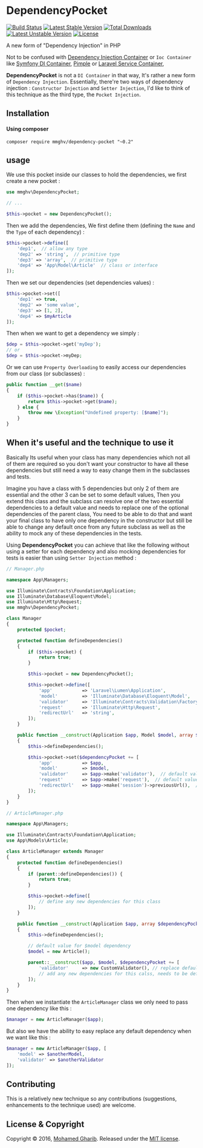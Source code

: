# DependencyPocket

[![Build Status](https://travis-ci.org/mmghv/dependency-pocket.svg?branch=master)](https://travis-ci.org/mmghv/dependency-pocket)
[![Latest Stable Version](https://poser.pugx.org/mmghv/dependency-pocket/v/stable)](https://packagist.org/packages/mmghv/dependency-pocket)
[![Total Downloads](https://poser.pugx.org/mmghv/dependency-pocket/downloads)](https://packagist.org/packages/mmghv/dependency-pocket)
[![Latest Unstable Version](https://poser.pugx.org/mmghv/dependency-pocket/v/unstable)](https://packagist.org/packages/mmghv/dependency-pocket)
[![License](https://poser.pugx.org/mmghv/dependency-pocket/license)](https://packagist.org/packages/mmghv/dependency-pocket)

A new form of "Dependency Injection" in PHP


Not to be confused with [Dependency Injection Container](http://martinfowler.com/articles/injection.html) or `Ioc Container` like [Symfony DI Container](http://symfony.com/doc/current/components/dependency_injection.html), [Pimple](http://pimple.sensiolabs.org/) or [Laravel Service Container](https://laravel.com/docs/5.3/container),

**DependencyPocket** is not a `DI Container` in that way, It's rather a new form of `Dependency Injection`.
Essentially, there're two ways of dependency injection : `Constructor Injection` and `Setter Injection`,
I'd like to think of this technique as the third type, the `Pocket Injection`.

## Installation

#### Using composer
```
composer require mmghv/dependency-pocket "~0.2"
```

## usage
We use this pocket inside our classes to hold the dependencies, we first create a new pocket :

```PHP
use mmghv\DependencyPocket;

// ...

$this->pocket = new DependencyPocket();
```

Then we add the dependencies, We first define them (defining the `Name` and the `Type` of each dependency) :

```PHP
$this->pocket->define([
    'dep1',  // allow any type
    'dep2' => 'string',  // primitive type
    'dep3' => 'array',  // primitive type
    'dep4' => 'App\Model\Article'  // class or interface
]);
```

Then we set our dependencies (set dependencies values) :

```PHP
$this->pocket->set([
    'dep1' => true,
    'dep2' => 'some value',
    'dep3' => [1, 2],
    'dep4' => $myArticle
]);
```

Then when we want to get a dependency we simply :

```PHP
$dep = $this->pocket->get('myDep');
// or
$dep = $this->pocket->myDep;
```

Or we can use `Property Overloading` to easily access our dependencies from our class (or subclasses) :

```PHP
public function __get($name)
{
    if ($this->pocket->has($name)) {
        return $this->pocket->get($name);
    } else {
        throw new \Exception("Undefined property: [$name]");
    }
}
```

## When it's useful and the technique to use it
Basically Its useful when your class has many dependencies which not all of them are required so you don't want your constructor to have all these dependencies but still need a way to easy change them in the subclasses and tests.

Imagine you have a class with 5 dependencies but only 2 of them are essential and the other 3 can  be set to some default values, Then you extend this class and the subclass can resolve one of the two essential dependencies to a default value and needs to replace one of the optional dependencies of the parent class, You need to be able to do that and want your final class to have only one dependency in the constructor but still be able to change any default once from any future subclass as well as the ability to mock any of these dependencies in the tests.

Using **DependencyPocket** you can achieve that like the following without using a setter for each dependency and also mocking dependencies for tests is easier than using `Setter Injection` method :

```PHP
// Manager.php

namespace App\Managers;

use Illuminate\Contracts\Foundation\Application;
use Illuminate\Database\Eloquent\Model;
use Illuminate\Http\Request;
use mmghv\DependencyPocket;

class Manager
{
    protected $pocket;

    protected function defineDependencies()
    {
        if ($this->pocket) {
            return true;
        }

        $this->pocket = new DependencyPocket();

        $this->pocket->define([
            'app'           => 'Laravel\Lumen\Application',
            'model'         => 'Illuminate\Database\Eloquent\Model',
            'validator'     => 'Illuminate\Contracts\Validation\Factory',
            'request'       => 'Illuminate\Http\Request',
            'redirectUrl'   => 'string',
        ]);
    }

    public function __construct(Application $app, Model $model, array $dependencyPocket = [])
    {
        $this->defineDependencies();

        $this->pocket->set($dependencyPocket += [
            'app'           => $app,
            'model'         => $model,
            'validator'     => $app->make('validator'),  // default value
            'request'       => $app->make('request'),  // default value
            'redirectUrl'   => $app->make('session')->previousUrl(),  // default value
        ]);
    }
}
```

```PHP
// ArticleManager.php

namespace App\Managers;

use Illuminate\Contracts\Foundation\Application;
use App\Models\Article;

class ArticleManager extends Manager
{
    protected function defineDependencies()
    {
        if (parent::defineDependencies()) {
            return true;
        }

        $this->pocket->define([
            // define any new dependencies for this class
        ]);
    }

    public function __construct(Application $app, array $dependencyPocket = [])
    {
        $this->defineDependencies();

        // default value for $model dependency
        $model = new Article();

        parent::__construct($app, $model, $dependencyPocket += [
            'validator'     => new CustomValidator(), // replace default dependency value
            // add any new dependencies for this calss, needs to be defined first in 'defineDependencies()'
        ]);
    }
}
```

Then when we instantiate the `ArticleManager` class we only need to pass one dependency like this :

``` PHP
$manager = new ArticleManager($app);
```

But also we have the ability to easy replace any default dependency when we want like this :

```PHP
$manager = new ArticleManager($app, [
    'model' => $anotherModel,
    'validator' => $anotherValidator
]);
```


## Contributing
This is a relatively new technique so any contributions (suggestions, enhancements to the technique used) are welcome.

## License & Copyright

Copyright © 2016, [Mohamed Gharib](https://github.com/mmghv).
Released under the [MIT license](LICENSE).
